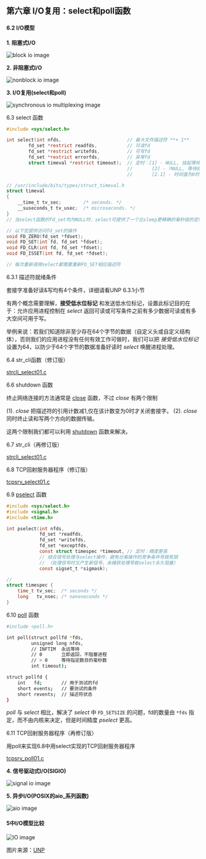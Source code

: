 ## 第六章 I/O复用：select和poll函数

#### 6.2 I/O模型

**1. 阻塞式I/O**

![block io image](figure/6-1.png)

**2. 非阻塞式I/O**

![nonblock io image](figure/6-2.png)

**3. I/O复用(select和poll)**

![synchronous io multiplexing image](figure/6-3.png)

6.3 select 函数

```c
#include <sys/select.h>

int select(int nfds,                        // 最大文件描述符 **+ 1**
        fd_set *restrict readfds,           // 可读fd
        fd_set *restrict writefds,          // 可写fd
        fd_set *restrict errorfds,          // 异常fd
        struct timeval *restrict timeout);  // 定时：[1] - NULL, 挂起等待
                                            //       [2] - !NULL, 等待指定时间
                                            //       [2.1] - 时间值为0时，不等待，立即返回（轮询）

// /usr/include/bits/types/struct_timeval.h
struct timeval
{
    __time_t tv_sec;        /* seconds. */
    __suseconds_t tv_usec;  /* microseconds. */
}
// 当select函数的fd_set均为NULL时，select可提供了一个比sleep更精确的毫秒级的定时器

// 以下宏提供访问fd_set的操作
void FD_ZERO(fd_set *fdset);
void FD_SET(int fd, fd_set *fdset);
void FD_CLR(int fd, fd_set *fdset);
void FD_ISSET(int fd, fd_set *fdset);

// 每次重新调用select都需要重新FD_SET相应描述符
```

6.3.1 描述符就绪条件

套接字准备好读&写均有4个条件，详细请看UNP 6.3.1小节

有两个概念需要理解，**接受低水位标记** 和发送低水位标记，设置此标记目的在于：允许应用进程控制在 *select* 返回可读或可写条件之前有多少数据可读或有多大空间可用于写。

举例来说：若我们知道除非至少存在64个字节的数据（自定义头或自定义结构体），否则我们的应用进程没有任何有效工作可做时，我们可以把 *接受低水位标记* 设置为64，以防少于64个字节的数据准备好读时 *select* 唤醒进程处理。

6.4 str\_cli函数（修订版）

[strcli\_select01.c](strcli_select01.c)

6.6 shutdown 函数

终止网络连接的方法通常是 [close](http://man7.org/linux/man-pages/man2/close.2.html) 函数，不过 *close* 有两个限制

(1). *close* 把描述符的引用计数减1,仅在该计数变为0时才关闭套接字。
(2). *close* 同时终止读和写两个方向的数据传输。

这两个限制我们都可以利用 [shutdown](http://man7.org/linux/man-pages/man2/shutdown.2.html) 函数来解决。

6.7 str\_cli（再修订版）

[strcli\_select01.c](strcli_select02.c)

6.8 TCP回射服务器程序（修订版）

[tcpsrv\_select01.c](tcpsrv_select01.c)

6.9 [pselect](http://man7.org/linux/man-pages/man2/pselect.2.html) 函数

```c
#include <sys/select.h>
#include <signal.h>
#include <time.h>

int pselect(int nfds,
            fd_set *readfds,
            fd_set *writefds,
            fd_set *exceptfds,
            const struct timespec *timeout, // 定时：精度更高
            // 结合信号处理与select操作，避免分离操作的竞争条件导致死锁
            // （处理信号时又产生新信号，未捕获处理导致select永久阻塞）
            const sigset_t *sigmask);

// 
struct timespec {
    time_t tv_sec;  /* seconds */
    long   tv_nsec; /* nanoseconds */
}
```

6.10 [poll](http://man7.org/linux/man-pages/man2/poll.2.html) 函数

```sh
#include <poll.h>

int poll(struct pollfd *fds,
         unsigned long nfds,
         // INFTIM  永远等待
         // 0       立即返回，不阻塞进程
         // > 0     等待指定数目的毫秒数
         int timeout);

struct pollfd {
    int   fd;       // 用于测试的fd
    short events;   // 要测试的条件
    short revents;  // 描述符状态
}
```

*poll* 与 *select* 相比，解决了 *select* 中 `FD_SETSIZE` 的问题，fd的数量由 `*fds` 指定，而不由内核来决定，但是时间精度 *pselect* 更高。

6.11 TCP回射服务器程序（再修订版）

用poll来实现6.8中用select实现的TCP回射服务器程序

[tcpsrv\_poll01.c](tcpsrv_poll01.c)

**4. 信号驱动式I/O(SIGIO)**

![signal io image](figure/6-4.png)

**5. 异步I/O(POSIX的aio_系列函数)**

![aio image](figure/6-5.png)

#### 5中I/O模型比较

![IO image](figure/6-6.png)

图片来源：[UNP](https://www.amazon.cn/UNIX%E7%BD%91%E7%BB%9C%E7%BC%96%E7%A8%8B-%E5%A5%97%E6%8E%A5%E5%AD%97%E8%81%94%E7%BD%91API-%E5%8F%B2%E8%92%82%E6%96%87%E6%96%AF/dp/B011S72JB6/ref=sr_1_3?ie=UTF8&qid=1512463174&sr=8-3&keywords=unix+network+programming)
